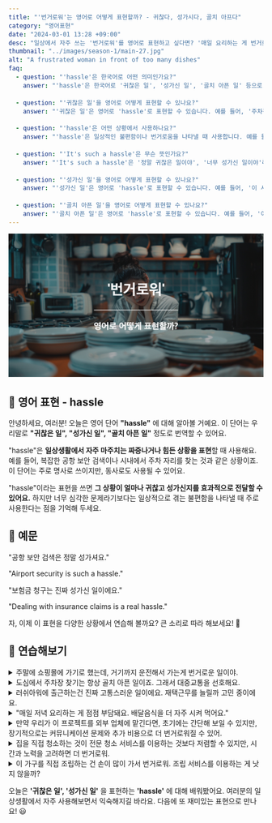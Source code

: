 ```yaml
---
title: "'번거로워'는 영어로 어떻게 표현할까? - 귀찮다, 성가시다, 골치 아프다"
category: "영어표현"
date: "2024-03-01 13:28 +09:00"
desc: "일상에서 자주 쓰는 '번거로워'를 영어로 표현하고 싶다면? '매일 요리하는 게 번거로워', '긴 이메일 쓰는 게 번거로워' 등을 영어로 표현하는 법을 배워봅시다. 다양한 예문을 통해서 연습하고 본인의 표현으로 만들어 보세요."
thumbnail: "../images/season-1/main-27.jpg"
alt: "A frustrated woman in front of too many dishes"
faq:
  - question: "'hassle'은 한국어로 어떤 의미인가요?"
    answer: "'hassle'은 한국어로 '귀찮은 일', '성가신 일', '골치 아픈 일' 등으로 번역될 수 있습니다. 일상생활에서 마주치는 짜증나거나 힘든 상황을 표현할 때 사용합니다. 예를 들어, 'Airport security is such a hassle.'라고 하면 '공항 보안 검색은 정말 귀찮은 일이에요'라는 의미입니다."

  - question: "'귀찮은 일'을 영어로 어떻게 표현할 수 있나요?"
    answer: "'귀찮은 일'은 영어로 'hassle'로 표현할 수 있습니다. 예를 들어, '주차장 찾기는 정말 귀찮은 일이야'는 'Finding parking is such a hassle'로 말할 수 있습니다. 또한, '매일 요리하는 게 귀찮아'라고 할 때는 'Cooking every day is a hassle'로 표현할 수 있습니다."

  - question: "'hassle'은 어떤 상황에서 사용하나요?"
    answer: "'hassle'은 일상적인 불편함이나 번거로움을 나타낼 때 사용합니다. 예를 들어, 공항 보안 검색, 복잡한 서류 작업, 주차 찾기 등의 상황에서 자주 사용됩니다. '이사하는 게 정말 hassle이야'라고 하면 '이사하는 게 정말 골치 아픈 일이야'라는 의미로 사용될 수 있습니다."

  - question: "'It's such a hassle'은 무슨 뜻인가요?"
    answer: "'It's such a hassle'은 '정말 귀찮은 일이야', '너무 성가신 일이야'라는 의미입니다. 어떤 일이 매우 귀찮거나 번거로울 때 사용하는 표현입니다. 예를 들어, '온라인 구매 반품이 정말 귀찮아'라고 할 때 'Returning online purchases is such a hassle'로 표현할 수 있습니다."

  - question: "'성가신 일'을 영어로 어떻게 표현할 수 있나요?"
    answer: "'성가신 일'은 영어로 'hassle'로 표현할 수 있습니다. 예를 들어, '이 서류 작업은 정말 성가신 일이야'는 'This paperwork is such a hassle'로 말할 수 있습니다. 또한, '고객 서비스 대응이 정말 성가셔'라고 할 때는 'Dealing with customer service is a real hassle'로 표현할 수 있습니다."

  - question: "'골치 아픈 일'을 영어로 어떻게 표현할 수 있나요?"
    answer: "'골치 아픈 일'은 영어로 'hassle'로 표현할 수 있습니다. 예를 들어, '이사는 정말 골치 아픈 일이야'는 'Moving is such a hassle'로 말할 수 있습니다. 또한, '비밀번호 관리가 점점 더 골치 아파져'라고 할 때는 'Keeping track of all these passwords is becoming a real hassle'로 표현할 수 있습니다."
---
```


![번거로워 영어표현](../images/season-1/main-27.jpg)

## 🌟 영어 표현 - hassle

안녕하세요, 여러분! 오늘은 영어 단어 **"hassle"** 에 대해 알아볼 거예요. 이 단어는 우리말로 **"귀찮은 일", "성가신 일", "골치 아픈 일"** 정도로 번역할 수 있어요.

"hassle"은 **일상생활에서 자주 마주치는 짜증나거나 힘든 상황을 표현**할 때 사용해요. 예를 들어, 복잡한 공항 보안 검색이나 시내에서 주차 자리를 찾는 것과 같은 상황이죠. 이 단어는 주로 명사로 쓰이지만, 동사로도 사용될 수 있어요.

"hassle"이라는 표현을 쓰면 **그 상황이 얼마나 귀찮고 성가신지를 효과적으로 전달할 수 있어요.** 하지만 너무 심각한 문제라기보다는 일상적으로 겪는 불편함을 나타낼 때 주로 사용한다는 점을 기억해 두세요.

## 📖 예문

"공항 보안 검색은 정말 성가셔요."

"Airport security is such a hassle."

"보험금 청구는 진짜 성가신 일이에요."

"Dealing with insurance claims is a real hassle."

자, 이제 이 표현을 다양한 상황에서 연습해 볼까요? 큰 소리로 따라 해보세요! 🚀

## 💬 연습해보기

<details>
  <summary>주말에 쇼핑몰에 가기로 했는데, 거기까지 운전해서 가는게 번거로운 일이야.</summary>
  <span>I <a href="/blog/in-english/062.decide-to/">decided to</a> go to the mall this weekend. But driving there is a hassle.</span>
</details>

<details>
<summary>도심에서 주차장 찾기는 항상 골치 아픈 일이죠. 그래서 대중교통을 선호해요.</summary>
<span>Finding parking downtown is always a hassle. That's why I prefer public transport.</span>
</details>

<details>
<summary>러쉬아워에 출근하는건 진짜 고통스러운 일이에요. 재택근무를 늘릴까 고민 중이에요.</summary>
<span>Commuting during rush hour is a major hassle. I'm considering working from home more.</span>
</details>

<details>
<summary>"매일 저녁 요리하는 게 점점 부담돼요. 배달음식을 더 자주 시켜 먹어요."</summary>
<span>"The hassle of cooking every night is getting to me. Let's <a href="/blog/in-english/order-takeout/">order takeout</a> more often."</span>
</details>

<details>
 <summary>만약 우리가 이 프로젝트를 외부 업체에 맡긴다면, 초기에는 간단해 보일 수 있지만, 장기적으로는 커뮤니케이션 문제와 추가 비용으로 더 번거로워질 수 있어.</summary>
  <span>If we outsource this project, it might seem simpler at first, but in the long run, it could be more of a hassle with communication issues and additional costs.</span>
</details>

<details>
  <summary>집을 직접 청소하는 것이 전문 청소 서비스를 이용하는 것보다 저렴할 수 있지만, 시간과 노력을 고려하면 더 번거로워.</summary>
  <span>Cleaning the house by yourself might be cheaper than hiring a professional service, but considering the time and effort, it's more of a hassle.</span>
</details>

<details>
  <summary>이 가구를 직접 조립하는 건 손이 많이 가서 번거로워. 조립 서비스를 이용하는 게 낫지 않을까?</summary>
  <span>Assembling this furniture ourselves is a hassle because it's so much work. <a href="/blog/더-낫지-않아-영어표현/">Wouldn't it be better</a> to use the assembly service?</span>
</details>

오늘은 **'귀찮은 일', '성가신 일'** 을 표현하는 **'hassle'** 에 대해 배워봤어요. 여러분의 일상생활에서 자주 사용해보면서 익숙해지길 바라요. 다음에 또 재미있는 표현으로 만나요! 😃
